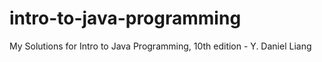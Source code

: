 # intro-to-java-programming
My Solutions for Intro to Java Programming, 10th edition - Y. Daniel Liang
